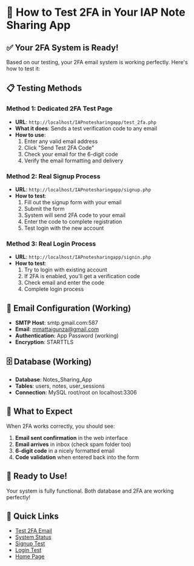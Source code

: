 # 🔐 How to Test 2FA in Your IAP Note Sharing App

## ✅ **Your 2FA System is Ready!**

Based on our testing, your 2FA email system is working perfectly. Here's how to test it:

## 📋 **Testing Methods**

### **Method 1: Dedicated 2FA Test Page**
- **URL**: `http://localhost/IAPnotesharingapp/test_2fa.php`
- **What it does**: Sends a test verification code to any email
- **How to use**:
  1. Enter any valid email address
  2. Click "Send Test 2FA Code"
  3. Check your email for the 6-digit code
  4. Verify the email formatting and delivery

### **Method 2: Real Signup Process**
- **URL**: `http://localhost/IAPnotesharingapp/signup.php`
- **How to test**:
  1. Fill out the signup form with your email
  2. Submit the form
  3. System will send 2FA code to your email
  4. Enter the code to complete registration
  5. Test login with the new account

### **Method 3: Real Login Process**
- **URL**: `http://localhost/IAPnotesharingapp/signin.php`
- **How to test**:
  1. Try to login with existing account
  2. If 2FA is enabled, you'll get a verification code
  3. Check email and enter the code
  4. Complete login process

## 📧 **Email Configuration (Working)**
- **SMTP Host**: smtp.gmail.com:587
- **Email**: mmattaigunza@gmail.com
- **Authentication**: App Password (working)
- **Encryption**: STARTTLS

## 🗄️ **Database (Working)**
- **Database**: Notes_Sharing_App
- **Tables**: users, notes, user_sessions
- **Connection**: MySQL root/root on localhost:3306

## 🎯 **What to Expect**

When 2FA works correctly, you should see:
1. **Email sent confirmation** in the web interface
2. **Email arrives** in inbox (check spam folder too)
3. **6-digit code** in a nicely formatted email
4. **Code validation** when entered back into the form

## 🚀 **Ready to Use!**

Your system is fully functional. Both database and 2FA are working perfectly!

## 📱 **Quick Links**
- [Test 2FA Email](http://localhost/IAPnotesharingapp/test_2fa.php)
- [System Status](http://localhost/IAPnotesharingapp/system_test.php)
- [Signup Test](http://localhost/IAPnotesharingapp/signup.php)
- [Login Test](http://localhost/IAPnotesharingapp/signin.php)
- [Home Page](http://localhost/IAPnotesharingapp/index.php)
